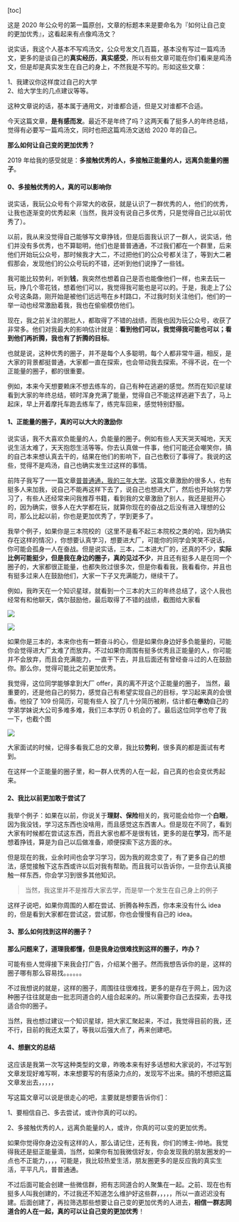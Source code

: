 [toc]

这是 2020 年公众号的第一篇原创，文章的标题本来是要命名为『如何让自己变的更加优秀』，这看起来有点像鸡汤文？

说实话，我这个人基本不写鸡汤文，公众号发文几百篇，基本没有写过一篇鸡汤文，更多的是谈自己的**真实经历**，**真实感受**，所以有些文章可能在你们看来是鸡汤文，但是却是真实发生在自己的身上，不然我是不写的。形如这些文章：

1、我建议你这样度过自己的大学   
2、给大学生的几点建议等等。

这种文章说的话，基本属于通用文，对谁都合适，但是又对谁都不合适。

今天这篇文章，**是有感而发**。最近不是年终了吗？这两天看了挺多人的年终总结，觉得有必要写一篇鸡汤文，同时也把这篇鸡汤文送给 2020 年的自己。

**那么如何让自己变的更加优秀？**

2019 年给我的感受就是：**多接触优秀的人，多接触正能量的人，远离负能量的圈子**。

#### 0、多接触优秀的人，真的可以影响你

说实话，我玩公众号有个非常大的收获，就是认识了一群优秀的人，他们的优秀，让我也逐渐变的优秀起来（当然，我并没有说自己多优秀，只是觉得自己比以前优秀了）。

以前，我从来没觉得自己能够写文章挣钱，但是后面我认识了一群人，说实话，他们并没有多优秀，也不算聪明，他们也是普普通通，不过我们都在一个群里，后来他们开始玩公众号，那时候我才大二，不过把他们的公众号都关注了，等到大二暑假那会，发现他们的公众号玩的不错，还听到他们说挣了一些钱。

我可能比较势利，听到**钱**，我突然也想着自己是否也能像他们一样，也来去玩一玩，挣几个零花钱，想着他们可以，我觉得我可能也是可以的。于是，我走上了公众号这条路，刚开始是被他们远远甩在乡村路口，不过我时刻关注他们，他们的一举一动也经常激励着我，我也在偷偷模仿他们。

现在，我之前关注的那批人，都取得了不错的战绩，而我也因为玩公众号，收获了非常多。他们对我最大的影响估计就是：**看到他们可以，我觉得我可能也可以；看到他们再折腾，我也有了折腾的目标**。

也就是说，这种优秀的圈子，并不是每个人多聪明，每个人都非常牛逼，相反，是大家的背景都挺普通，大家都一直在探索，也会带动我去探索。不得不说，在一个正能量的圈子，都的很重要。

例如，本来今天想要赖床不想去练车的，自己有种在逃避的感觉。然而在知识星球看到大家的年终总结，顿时浑身充满了能量，觉得自己不能这样逃避下去了，马上起床，早上开着摩托车跑去练车了，练完车回来，感觉特别舒服。

#### 1、正能量的圈子，真的可以大大的激励你

说实话，我不大喜欢负能量的人，负能量的圈子。例如有些人天天哭天喊地，天天说生活太难了，天天抱怨生活等等。你去认真做一件事，他们可能还会嘲笑你，搞的自己本来想认真去干的，结果在他们的影响下，自己也敷衍了事得了。我说的这些，觉得不是鸡汤，自己也确实发生过这样的事情。

前阵子我写了一一篇文章[普普通通，我的三年大学]()。这篇文章激励的很多人，也有挺多人来加我，说自己不能再这样下去了，说自己也想进大厂，然后也开始努力学习了，有些人还经常来问我推荐书籍，看到我的文章激励了别人，我还是挺开心的，因为确实，很多人在大学都在玩，就算你现在的奋战之后没有进入理想的公司，那么比起以前，你也是更加优秀了，学到更多了。

我举个例子，如果你是三本院校的（这里不是看不起三本院校之类的哈，因为确实存在这样的情况），你想要认真学习，想要进大厂，可能你的同学会笑笑不说话，你可能会孤身一人在奋战。但是说实话，三本，二本进大厂的，还真的不少，**实际比例可能挺少，但是我在身边的圈子，真的见过不少**，并且还有挺多人是在同一个圈子的，大家都很正能量，也都失败过很多次，但是你看看我，我看看你，并且也有挺多过来人在鼓励他们，大家一下子又充满能力，继续干了。

例如，我昨天在一个知识星球，就看到一个三本的大三的年终总结了，这个人我也经常有和他聊天，偶尔鼓励他，最后取得了不错的战绩，截图给大家看  

![](https://user-gold-cdn.xitu.io/2020/1/2/16f65050e36b169f?w=592&h=448&f=png&s=146198)

![](https://user-gold-cdn.xitu.io/2020/1/2/16f6505de4c2b5be?w=606&h=176&f=png&s=74224)

如果你是三本的，本来你也有一颗奋斗的心，但是如果你身边好多负能量的，可能你会觉得进大厂太难了而放弃。不过如果你周围有挺多优秀且正能量的人，你可能并不会放弃，而且会充满能力，一直干下去，并且后面还有曾经奋斗过的人在鼓励你。那么你，觉得可能比之前更加优秀。

我觉得，这位同学能够拿到大厂 offer，真的离不开这个正能量的圈子， 当然，最重要的，还是他自己的努力，感觉自己有希望实现自己的目标，学习起来真的会很香。他投了 109 份简历，可能有些人 投了几十分简历被刷，估计都在**奉劝**自己的学弟学妹说大公司多难多难，我们三本学历 0 机会的了。最后这位同学也夸了我一下，也截个图

![](https://user-gold-cdn.xitu.io/2020/1/2/16f650d8d0eddf1a?w=626&h=214&f=png&s=81379)

大家面试的时候，记得多看我汇总的文章，我比较**势利**，很多真的都是面试有考到。

在这样一个正能量的圈子里，和一群人优秀的人在一起，自己真的也会变优秀起来。

#### 2、我比以前更加敢于尝试了

我举个例子：如果在以前，你说关于**理财、保险**相关的，我可能会给你一个**白眼**，因为我没钱，学习这东西也没啥用，而且感觉这东西害人。但是现在不同了，看到大家有时候都在尝试这东西，而且大家也都不是很有钱，更多的是在**学习**，而不是想着挣钱，算是为自己以后做准备，顺便探索下这方面的水。

但是现在的我，业余时间也会学习学习，因为我的观念变了，有了更多自己的想法，感觉接触下这东西或许以后对我有帮助。而且我可以告诉你，一旦你去认真接触一样东西，你会学习到很多其他知识。

> 当然，我这里并不是推荐大家去学，而是举一个发生在自己身上的例子

这样子说吧，如果你周围的人都在尝试、折腾各种东西，你本来没有什么 idea 的，但是看到大家都在尝试这，尝试那，你也会慢慢有自己的 idea。

#### 3、那么如何找到这样的圈子？

**那么问题来了，道理我都懂，但是我身边很难找到这样的圈子，咋办？**

可能有些人觉得接下来我会打广告，介绍某个圈子。然而我想告诉你的是，这样的圈子哪有那么容易找。。。。。。

不过我想说的就是，这样的圈子，周围往往很难找，更多的是存在于网上，因为这种圈子往往就是由一批志同道合的人组合起来的。所以需要你自己去探索，去寻找适合你的圈子。

当然，我也想过建议一个知识星球，把大家汇聚起来，不过，我觉得目前的我，还不行，目前的我还太菜了，等我以后强大点了，再来创建吧。

#### 4、想删文的总结

这应该是我第一次写这种类型的文章，昨晚本来有好多话想和大家说的，不过写到文章发现好难写啊，本来想要写的有感染力点的，发现写不出来。搞的不想把这篇文章发出去，，，，，

写这篇文章可以说是很走心的吧，主要就是想要告诉你们：

1、要相信自己、多去尝试，或许你真的可以的。

2、多接触优秀的人，远离负能量的人，或许，你真的可以变的更加优秀。

如果你觉得你身边没有这样的人，那么请记住，还有我，你们的博主-帅地。我觉得我还是挺正能量滴，当然，如果你有加我微信好友，你会发现我的朋友圈发的一点也不正能力，，，，可能是，我比较热爱生活，朋友圈更多的是反应我的真实生活，平平凡凡，普普通通。

不过后面可能会创建一些微信群，把有志同道合的人聚集在一起。之前、现在也有挺多人叫我创建的，不过我还不知道怎么维护好这些群，，，，，所以一直迟迟没有建。后面创建了，再拉筛选那些想要让自己变的更加优秀的人进去，**相信一群志同道合的人在一起，真的可以让自己变的更加优秀**！